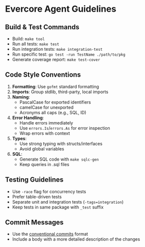 # Evercore Agent Guidelines

## Build & Test Commands

- Build: `make tool`
- Run all tests: `make test`
- Run integration tests: `make integration-test`
- Run specific test: `go test -run TestName ./path/to/pkg`
- Generate coverage report: `make test-cover`

## Code Style Conventions

1. **Formatting**: Use `gofmt` standard formatting
2. **Imports**: Group stdlib, third-party, local imports
3. **Naming**:
   - PascalCase for exported identifiers
   - camelCase for unexported
   - Acronyms all caps (e.g., SQL, ID)
4. **Error Handling**:
   - Handle errors immediately
   - Use `errors.Is`/`errors.As` for error inspection
   - Wrap errors with context
5. **Types**:
   - Use strong typing with structs/interfaces
   - Avoid global variables
6. **SQL**:
   - Generate SQL code with `make sqlc-gen`
   - Keep queries in .sql files

## Testing Guidelines

- Use `-race` flag for concurrency tests
- Prefer table-driven tests
- Separate unit and integration tests (`-tags=integration`)
- Keep tests in same package with `_test` suffix

## Commit Messages

- Use the [conventional commits](https://www.conventionalcommits.org/en/v1.0.0/) format
- Include a body with a more detailed description of the changes
